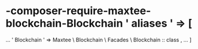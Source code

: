 # -composer-require-maxtee-blockchain-Blockchain ' aliases '  => [
 ... ' Blockchain ' => Maxtee \ Blockchain \ Facades \ Blockchain :: class , ... ]    
      
